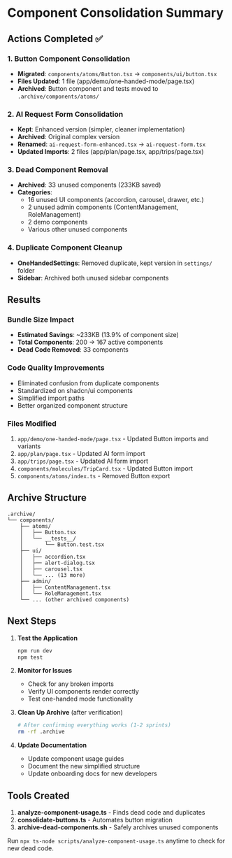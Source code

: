 # Component Consolidation Summary

## Actions Completed ✅

### 1. Button Component Consolidation
- **Migrated**: `components/atoms/Button.tsx` → `components/ui/button.tsx`
- **Files Updated**: 1 file (app/demo/one-handed-mode/page.tsx)
- **Archived**: Button component and tests moved to `.archive/components/atoms/`

### 2. AI Request Form Consolidation
- **Kept**: Enhanced version (simpler, cleaner implementation)
- **Archived**: Original complex version
- **Renamed**: `ai-request-form-enhanced.tsx` → `ai-request-form.tsx`
- **Updated Imports**: 2 files (app/plan/page.tsx, app/trips/page.tsx)

### 3. Dead Component Removal
- **Archived**: 33 unused components (233KB saved)
- **Categories**:
  - 16 unused UI components (accordion, carousel, drawer, etc.)
  - 2 unused admin components (ContentManagement, RoleManagement)
  - 2 demo components
  - Various other unused components

### 4. Duplicate Component Cleanup
- **OneHandedSettings**: Removed duplicate, kept version in `settings/` folder
- **Sidebar**: Archived both unused sidebar components

## Results

### Bundle Size Impact
- **Estimated Savings**: ~233KB (13.9% of component size)
- **Total Components**: 200 → 167 active components
- **Dead Code Removed**: 33 components

### Code Quality Improvements
- Eliminated confusion from duplicate components
- Standardized on shadcn/ui components
- Simplified import paths
- Better organized component structure

### Files Modified
1. `app/demo/one-handed-mode/page.tsx` - Updated Button imports and variants
2. `app/plan/page.tsx` - Updated AI form import
3. `app/trips/page.tsx` - Updated AI form import
4. `components/molecules/TripCard.tsx` - Updated Button import
5. `components/atoms/index.ts` - Removed Button export

## Archive Structure
```
.archive/
└── components/
    ├── atoms/
    │   ├── Button.tsx
    │   └── __tests__/
    │       └── Button.test.tsx
    ├── ui/
    │   ├── accordion.tsx
    │   ├── alert-dialog.tsx
    │   ├── carousel.tsx
    │   └── ... (13 more)
    ├── admin/
    │   ├── ContentManagement.tsx
    │   └── RoleManagement.tsx
    └── ... (other archived components)
```

## Next Steps

1. **Test the Application**
   ```bash
   npm run dev
   npm test
   ```

2. **Monitor for Issues**
   - Check for any broken imports
   - Verify UI components render correctly
   - Test one-handed mode functionality

3. **Clean Up Archive** (after verification)
   ```bash
   # After confirming everything works (1-2 sprints)
   rm -rf .archive
   ```

4. **Update Documentation**
   - Update component usage guides
   - Document the new simplified structure
   - Update onboarding docs for new developers

## Tools Created

1. **analyze-component-usage.ts** - Finds dead code and duplicates
2. **consolidate-buttons.ts** - Automates button migration
3. **archive-dead-components.sh** - Safely archives unused components

Run `npx ts-node scripts/analyze-component-usage.ts` anytime to check for new dead code.
